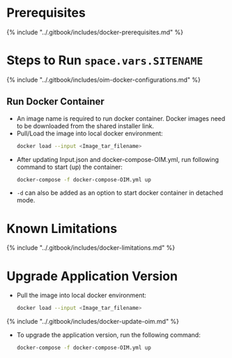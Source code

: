 # Prerequisites

{% include "../.gitbook/includes/docker-prerequisites.md" %}

# Steps to Run <code class="expression">space.vars.SITENAME</code>

{% include "../.gitbook/includes/oim-docker-configurations.md" %}

## Run Docker Container

- An image name is required to run docker container. Docker images need to be downloaded from the shared installer link.
- Pull/Load the image into local docker environment:
  ```bash
  docker load --input <Image_tar_filename>
  ```
- After updating Input.json and docker-compose-OIM.yml, run following command to start (up) the container:
  ```bash
  docker-compose -f docker-compose-OIM.yml up
  ```
- `-d` can also be added as an option to start docker container in detached mode.

# Known Limitations
{% include "../.gitbook/includes/docker-limitations.md" %}

# Upgrade Application Version

- Pull the image into local docker environment:
  ```bash
  docker load --input <Image_tar_filename>
  ```

{% include "../.gitbook/includes/docker-update-oim.md" %}

- To upgrade the application version, run the following command:
  ```bash
  docker-compose -f docker-compose-OIM.yml up
  ```




